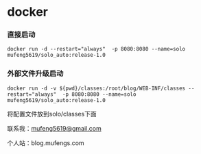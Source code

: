 # docker


### 直接启动
```
docker run -d --restart="always"  -p 8080:8080 --name=solo mufeng5619/solo_auto:release-1.0
```

### 外部文件升级启动

```
docker run -d -v ${pwd}/classes:/root/blog/WEB-INF/classes --restart="always"  -p 8080:8080 --name=solo mufeng5619/solo_auto:release-1.0
```

将配置文件放到solo/classes下面



联系我：mufeng5619@gmail.com

个人站：blog.mufengs.com
